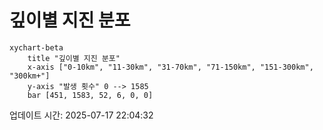 # 깊이별 지진 분포

```mermaid
xychart-beta
    title "깊이별 지진 분포"
    x-axis ["0-10km", "11-30km", "31-70km", "71-150km", "151-300km", "300km+"]
    y-axis "발생 횟수" 0 --> 1585
    bar [451, 1583, 52, 6, 0, 0]
```

업데이트 시간: 2025-07-17 22:04:32
